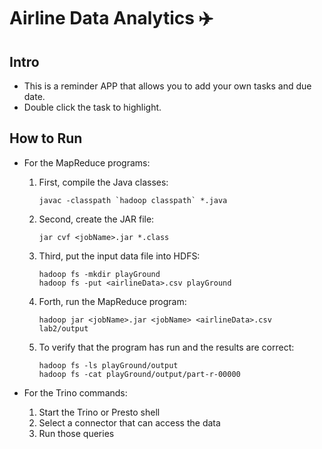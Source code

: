 # Airline Data Analytics ✈️

## Intro

* This is a reminder APP that allows you to add your own tasks and due date.
* Double click the task to highlight.

## How to Run

* For the MapReduce programs:

  1. First, compile the Java classes:

     ```shell
     javac -classpath `hadoop classpath` *.java
     ```

  2. Second, create the JAR file:

     ```shell
     jar cvf <jobName>.jar *.class
     ```

  3. Third, put the input data file into HDFS:

     ```shell
     hadoop fs -mkdir playGround
     hadoop fs -put <airlineData>.csv playGround
     ```

  4. Forth, run the MapReduce program:

     ```shell
     hadoop jar <jobName>.jar <jobName> <airlineData>.csv lab2/output
     ```

  5. To verify that the program has run and the results are correct:

     ```shell
     hadoop fs -ls playGround/output
     hadoop fs -cat playGround/output/part-r-00000
     ```

* For the Trino commands:

  1. Start the Trino or Presto shell
  2. Select a connector that can access the data
  3. Run those queries